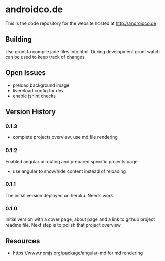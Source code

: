 # androidco.de

This is the code repository for the website hosted at http://androidco.de

## Building

Use grunt to compile jade files into html. During development grunt watch can be used to keep track of changes.

## Open Issues

* preload background image
* livereload config for dev
* enable jshint checks

## Version History

### 0.1.3

* complete projects overview, use md file rendering

### 0.1.2

Enabled angular ui routing and prepared specific projects page

* use angular to show/hide content instead of reloading

### 0.1.1

The initial version deployed on heroku. Needs work. 

### 0.1.0

Initial version with a cover page, about page and a link to github project readme file. Next step is to polish that project overview.

## Resources

* https://www.npmjs.org/package/angular-md for md rendering

